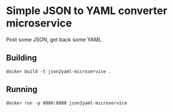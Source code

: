 # Simple JSON to YAML converter microservice
Post some JSON, get back some YAML.

## Building
`docker build -t json2yaml-microservice .`

## Running
`docker run -p 8080:8080 json2yaml-microservice`


